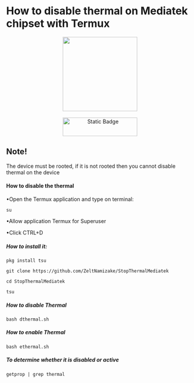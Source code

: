 # How to disable thermal on Mediatek chipset with Termux
<div align="center">
  <img src="https://telegra.ph/file/48fa03b640a63e3012ef4.png" width="200" height="200">
  <br>
  <br>
<img alt="Static Badge" src="https://img.shields.io/badge/MAGISK-%2300AF9C?style=for-the-badge&logo=Magisk&labelColor=black" width="200" height="50">
</div>

## Note!
The device must be rooted, if it is not rooted then you cannot disable thermal on the device

#### How to disable the thermal
•Open the Termux application and type on terminal:

`su`

•Allow application Termux for Superuser

•Click CTRL+D

##### How to install it:
`pkg install tsu`

`git clone https://github.com/ZeltNamizake/StopThermalMediatek`

`cd StopThermalMediatek`

`tsu`

##### How to disable Thermal
`bash dthermal.sh`

##### How to enable Thermal
`bash ethermal.sh`

##### To determine whether it is disabled or active
`getprop | grep thermal`